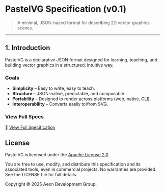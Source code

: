 # PastelVG Specification (v0.1)


> A minimal, JSON-based format for describing 2D vector graphics scenes.
> 
---

## 1. Introduction

PastelVG is a declarative JSON format designed for learning, teaching, and building vector graphics in a structured, intuitive way.

### Goals

- **Simplicity** – Easy to write, easy to teach.
- **Structure** – JSON-native, predictable, and composable.
- **Portability** – Designed to render across platforms (web, native, CLI).
- **Interoperability** – Converts easily to/from SVG.


### View Full Specs
📄 [View Full Specification](docs/spec.md)



## License

PastelVG is licensed under the [Apache License 2.0](./LICENSE).

You are free to use, modify, and distribute this specification and its associated tools, even in commercial projects. No warranties are provided. See the LICENSE file for full details.

Copyright © 2025 Aeon Development Group.


